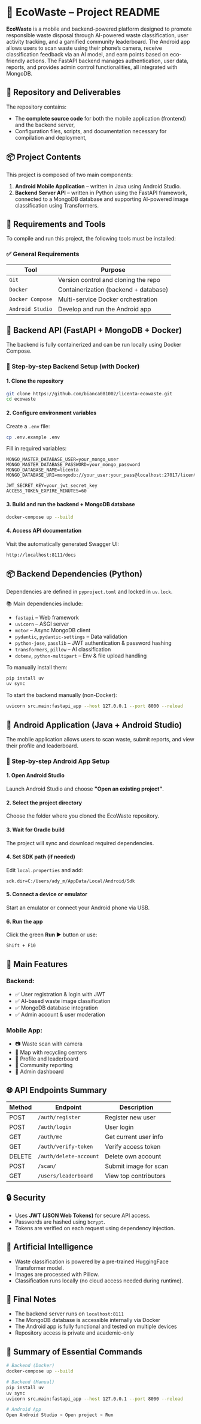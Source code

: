 
# 📘 EcoWaste – Project README

**EcoWaste** is a mobile and backend-powered platform designed to promote responsible waste disposal through AI-powered waste classification, user activity tracking, and a gamified community leaderboard. The Android app allows users to scan waste using their phone’s camera, receive classification feedback via an AI model, and earn points based on eco-friendly actions. The FastAPI backend manages authentication, user data, reports, and provides admin control functionalities, all integrated with MongoDB.


## 📁 Repository and Deliverables

The repository contains:
- The **complete source code** for both the mobile application (frontend) and the backend server,
- Configuration files, scripts, and documentation necessary for compilation and deployment,


## 📦 Project Contents

This project is composed of two main components:

1. **Android Mobile Application** – written in Java using Android Studio.
2. **Backend Server API** – written in Python using the FastAPI framework, connected to a MongoDB database and supporting AI-powered image classification using Transformers.

## 🧰 Requirements and Tools

To compile and run this project, the following tools must be installed:

### ✅ General Requirements

| Tool            | Purpose                               |
|-----------------|----------------------------------------|
| `Git`           | Version control and cloning the repo   |
| `Docker`        | Containerization (backend + database)  |
| `Docker Compose`| Multi-service Docker orchestration     |
| `Android Studio`| Develop and run the Android app        |

## 🧪 Backend API (FastAPI + MongoDB + Docker)

The backend is fully containerized and can be run locally using Docker Compose.

### 📂 Step-by-step Backend Setup (with Docker)

#### 1. Clone the repository

```bash
git clone https://github.com/bianca081002/licenta-ecowaste.git
cd ecowaste
```

#### 2. Configure environment variables

Create a `.env` file:

```bash
cp .env.example .env
```

Fill in required variables:
```env
MONGO_MASTER_DATABASE_USER=your_mongo_user
MONGO_MASTER_DATABASE_PASSWORD=your_mongo_password
MONGO_DATABASE_NAME=licenta
MONGO_DATABASE_URI=mongodb://your_user:your_pass@localhost:27017/licenta

JWT_SECRET_KEY=your_jwt_secret_key
ACCESS_TOKEN_EXPIRE_MINUTES=60
```

#### 3. Build and run the backend + MongoDB database

```bash
docker-compose up --build
```

#### 4. Access API documentation

Visit the automatically generated Swagger UI:
```
http://localhost:8111/docs
```

## 📦 Backend Dependencies (Python)

Dependencies are defined in `pyproject.toml` and locked in `uv.lock`.

📚 Main dependencies include:

- `fastapi` – Web framework
- `uvicorn` – ASGI server
- `motor` – Async MongoDB client
- `pydantic`, `pydantic-settings` – Data validation
- `python-jose`, `passlib` – JWT authentication & password hashing
- `transformers`, `pillow` – AI classification
- `dotenv`, `python-multipart` – Env & file upload handling

To manually install them:
```bash
pip install uv
uv sync
```

To start the backend manually (non-Docker):
```bash
uvicorn src.main:fastapi_app --host 127.0.0.1 --port 8000 --reload
```

## 📱 Android Application (Java + Android Studio)

The mobile application allows users to scan waste, submit reports, and view their profile and leaderboard.

### 🧭 Step-by-step Android App Setup

#### 1. Open Android Studio
Launch Android Studio and choose **"Open an existing project"**.

#### 2. Select the project directory
Choose the folder where you cloned the EcoWaste repository.

#### 3. Wait for Gradle build
The project will sync and download required dependencies.

#### 4. Set SDK path (if needed)
Edit `local.properties` and add:
```
sdk.dir=C:/Users/ady_m/AppData/Local/Android/Sdk
```

#### 5. Connect a device or emulator
Start an emulator or connect your Android phone via USB.

#### 6. Run the app
Click the green **Run ▶** button or use:

```
Shift + F10
```

## 🚀 Main Features

### Backend:
- ✅ User registration & login with JWT
- ✅ AI-based waste image classification
- ✅ MongoDB database integration
- ✅ Admin account & user moderation

### Mobile App:
- 📷 Waste scan with camera
- 📍 Map with recycling centers
- 🧑 Profile and leaderboard
- 📢 Community reporting
- 🔐 Admin dashboard

## 🌐 API Endpoints Summary

| Method | Endpoint                | Description             |
|--------|-------------------------|-------------------------|
| POST   | `/auth/register`        | Register new user       |
| POST   | `/auth/login`           | User login              |
| GET    | `/auth/me`              | Get current user info   |
| GET    | `/auth/verify-token`    | Verify access token     |
| DELETE | `/auth/delete-account`  | Delete own account      |
| POST   | `/scan/`                | Submit image for scan   |
| GET    | `/users/leaderboard`    | View top contributors   |

## 🔒 Security

- Uses **JWT (JSON Web Tokens)** for secure API access.
- Passwords are hashed using `bcrypt`.
- Tokens are verified on each request using dependency injection.

## 🧠 Artificial Intelligence

- Waste classification is powered by a pre-trained HuggingFace Transformer model.
- Images are processed with Pillow.
- Classification runs locally (no cloud access needed during runtime).

## 📌 Final Notes

- The backend server runs on `localhost:8111`
- The MongoDB database is accessible internally via Docker
- The Android app is fully functional and tested on multiple devices
- Repository access is private and academic-only

## 📎 Summary of Essential Commands

```bash
# Backend (Docker)
docker-compose up --build

# Backend (Manual)
pip install uv
uv sync
uvicorn src.main:fastapi_app --host 127.0.0.1 --port 8000 --reload

# Android App
Open Android Studio > Open project > Run
```

